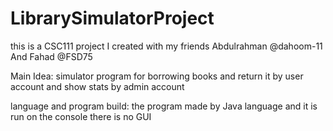 # LibrarySimulatorProject
this is a CSC111 project I created with my friends Abdulrahman @dahoom-11 And Fahad @FSD75

Main Idea:
simulator program for borrowing books and return it by user account and show stats by admin account

language and program build:
the program made by Java language and it is run on the console there is no GUI
